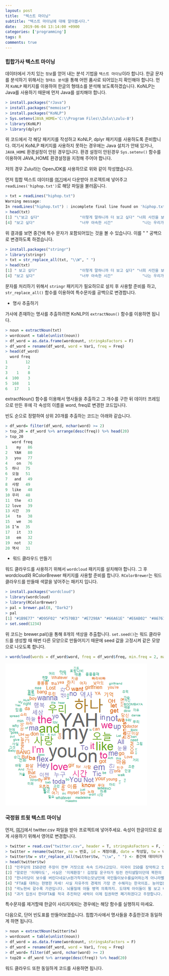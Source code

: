 ```yaml
---
layout: post
title:  "텍스트 마이닝"
subtitle: "텍스트 마이닝에 대해 알아봅시다."
date:   2019-06-04 13:14:00 +0900
categories: ['programming']
tags: R
comments: true
---
```


### 힙합가사 텍스트 마이닝

데이터에서 가치 있는 `정보`를 얻어 내는 분석 기법을 `텍스트 마이닝`이라 합니다.
한글 문자를 분석하기 위해서는 `형태소 분석`을 통해 어떤 품사로 되어있는지 확인해야 합니다. 먼저 `KoNLP` 패키지를 이용하여 한글의 형태소를 분석해 보도록하겠습니다. KoNLP는 Java를 사용하기 때문에 먼저 Java를 설치해야 합니다.

```r
> install.packages("rJava")
> install.packages("memoise")
> install.packages("KoNLP")
> Sys.setenv(JAVA_HOME='C:\\Program Files\\Zulu\\zulu-8')
> library(KoNLP)
> library(dplyr)
```

위 코드에서 각 해당 패키지를 작성하고 KoNLP, dplyr 패키지를 사용하도록 준비합니다. 여기서 KoNLP 패키지를 사용하지 못하는 경우에는 Java 설치가 안돼 있거나, `JAVA_HOME` 환경설정이 안된 경우입니다.
환경 설정이 안된경우 `Sys.setenv()` 함수를 이용하여 JAVA_HOME 환경설정을 지정해 주어야 합니다.

저의 경우 Zulu라는 OpenJDK를 사용하므로 위와 같이 작성했습니다. 

먼저 힙합 텍스트 데이터를 [여기](https://github.com/youngwoos/Doit_R/blob/master/Data/hiphop.txt)에서 다운받아 프로젝트에 넣어주고 `readLines('hiphop.txt')`로 해당 파일을 불러옵니다.

```r
> txt = readLines("hiphop.txt")
Warning message:
In readLines("hiphop.txt") : incomplete final line found on 'hiphop.txt'
> head(txt)
[1] "\"보고 싶다"                  "이렇게 말하니까 더 보고 싶다" "너희 사진을 보고 있어도"     
[4] "보고 싶다"                    "너무 야속한 시간"             "나는 우리가 밉다"   
```

위 결과를 보면 중간에 특수 문자가 포함되어있는 것을 볼 수 있습니다. 이를 " " 공백으로 변경하도록 하겠습니다.

```r
> install.packages("stringr")
> library(stringr)
> txt = str_replace_all(txt, "\\W", " ")
> head(txt)
[1] " 보고 싶다"                   "이렇게 말하니까 더 보고 싶다" "너희 사진을 보고 있어도"     
[4] "보고 싶다"                    "너무 야속한 시간"             "나는 우리가 밉다"   
```

문자를 처리하기 위해서 `stringr` 패키지가 필요하므로 설치 후 사용할 준비를 하고, `str_replace_all()` 함수를 이용하여 특수문자를 공백으로 변경합니다.

* 명사 추출하기

가사에 존재하는 명사를 추출하려면 KoNLP의 `extractNoun()` 함수를 이용하면 됩니다.

```r
> noun = extractNoun(txt)
> wordcount = table(unlist(noun))
> df_word = as.data.frame(wordcount, stringAsFactors = F)
> df_word = rename(df_word, word = Var1, freq = Freq)
> head(df_word)
  word freq
1        12
2         2
3    1    8
4  100    3
5  168    1
6   17    1
```

extractNoun() 함수를 이용해서 명사들을 추출하고 그 개수를 구한 뒤 데이터 프레임으로 만든 후에 각 속성의 이름을 word, freq로 변경한 코드입니다.

빈도 순으로 정렬하여 상위 20개를 추출하는 코드는 아래와 같습니다.

```r
> df_word= filter(df_word, nchar(word) >= 2)
> top_20 = df_word %>% arrange(desc(freq)) %>% head(20)
> top_20
   word freq
1    my   86
2   YAH   80
3   you   77
4    on   76
5  하나   75
6  오늘   51
7   and   49
8  사랑   49
9  like   48
10 우리   48
11  the   43
12 love   39
13 시간   39
14   to   38
15   we   36
16 I’m   35
17   it   33
18   em   32
19  not   32
20 역사   31
```

* 워드 클라우드 만들기

워드 클라우드를 사용하기 위해서 `wordcloud` 패키지를 설치해야 합니다. 그 후 wordcloud와 RColorBrewer 패키지를 사용할 준비를 합니다. `RColorBrewer`는 워드 클라우드를 만들때 색깔을 넣어주는 패키지 입니다.

```r
> install.packages("wordcloud")
> library(wordcloud)
> library(RColorBrewer)
> pal = brewer.pal(8, "Dark2")
> pal
[1] "#1B9E77" "#D95F02" "#7570B3" "#E7298A" "#66A61E" "#E6AB02" "#A6761D" "#666666"
> set.seed(1234)
```

위 코드는 brewer.pal()을 통해 8개의 색상을 추출합니다. `set.seed()`는 워드 클라우드를 생성할 때 매번 다른 모양으로 만들어지기 때문에 seed 값을 고정시켜 같은 모양으로 나오도록 합니다.


```r
> wordcloud(words = df_word$word, freq = df_word$freq, min.freq = 2, max.words = 200, random.order = F, rot.per = .1, scale = c(4, 0.3), colors = pal)
```

![word_colud](/img/r/mining/wordcloud.png)


### 국정원 트윗 텍스트 마이닝

먼저, [여기](https://raw.githubusercontent.com/youngwoos/Doit_R/master/Data/twitter.csv)에서 twitter.csv 파일을 받아 프로젝트에 넣어주세요. 속성이 한글이므로 쉽게 사용하기 위해서 영어로 변경합니다.

```r
> twitter = read.csv("twitter.csv", header = T, stringsAsFactors = F, fileEncoding = "UTF-8")
> twitter = rename(twitter, no = 번호, id = 계정이름, date = 작성일, tw = 내용)
> twitter$tw = str_replace_all(twitter$tw, "\\w", " ") <- 중간에 데이터가 사라지면 제외하세요.
> head(twitter$tw)
[1] "민주당의 ISD관련 주장이 전부 거짓으로 속속 드러나고있다. 미국이 ISD를 장악하고 있다고 주장하지만 중재인 123명 가운데 미국인은 10명뿐이라고 한다."                                                                               
[2] "말로만 '미제타도', 사실은 '미제환장'! 김정일 운구차가 링컨 컨티넬탈이던데 북한의 독재자나 우리나라 종북들이나 겉으로는 노동자, 서민을 대변한다면서 고급 외제차, 아이팟에 자식들 미국 유학에 환장하는 위선자들인거죠"            
[3] "한나라당이 보수를 버린다네요\n뭔가착각하는모냥인에 국민들이보수를싫어하는게 아니라뻘짓거리하는분들을싫어하는겁니다야당이진보어쩌고저쩌고한다고해서그들을조아한다고생각하면대착각"                                               
[4] "FTA를 대하는 현명한 자세! 사실 자유주의 경제의 가장 큰 수해자는 한국이죠. 농어업분야 피해를 줄이는 정부대안을 최대한, 보완하고 일자리 창출 등 실익을 최대화해 나가는게 현실적인 대처자세일듯!"                                  
[5] "곽노현씨 갈수록 가관입니다. 뇌물질에 아들 병역 의혹까지. 도대체 아이들이 뮐 보고 배우겠습니까? 이래도 자리 연연하시겠습니까?"                                                                                                   
[6] "과거 집권시 한미FTA를 적극 추진하던 세력이 이제 집권하면 폐기하겠다고 주장합니다. 어이없어 말도 안 나오네요. 표만 얻을 수 있다면 국가 안보나 경제가 어떻게 되든 상관없다는 무책임한 행태들, 우리 정치의 후진성을 드러내는 거죠."
```

특수문자를 제거할때 한글이 사리지게되는 경우에는 해당 함수를 실행하지 마세요.

다음으로, 단어 빈도표를 만들어보겠습니다. 힙합가사에서 명사들을 추출한것과 동일하게 하면 됩니다.

```r
> noun = extractNoun(twitter$tw)
> wordcount = table(unlist(noun))
> df_word = as.data.frame(wordcount, stringsAsFactors = F)
> df_word = rename(df_word, word = Var1, freq = Freq)
> df_word= filter(df_word, nchar(word) >= 2)
> top20 = df_word %>% arrange(desc(freq)) %>% head(20)
```

워드 클라우드 또한 동일하게 코드를 사용하면 됩니다.

